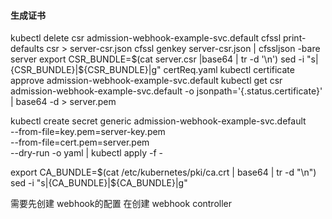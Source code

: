 #### 生成证书
kubectl delete csr admission-webhook-example-svc.default
cfssl print-defaults csr > server-csr.json
cfssl genkey server-csr.json | cfssljson -bare server
export CSR_BUNDLE=$(cat server.csr |base64 | tr -d '\n')
sed -i "s|{CSR_BUNDLE}|${CSR_BUNDLE}|g" certReq.yaml
kubectl certificate approve  admission-webhook-example-svc.default
kubectl get csr admission-webhook-example-svc.default -o jsonpath='{.status.certificate}' | base64 -d  > server.pem

kubectl create secret generic  admission-webhook-example-svc.default \
        --from-file=key.pem=server-key.pem \
        --from-file=cert.pem=server.pem \
        --dry-run -o yaml  |
        kubectl apply -f -
        
export CA_BUNDLE=$(cat /etc/kubernetes/pki/ca.crt | base64 | tr -d "\n")
sed -i "s|{CA_BUNDLE}|${CA_BUNDLE}|g"

需要先创建 webhook的配置 在创建 webhook controller   